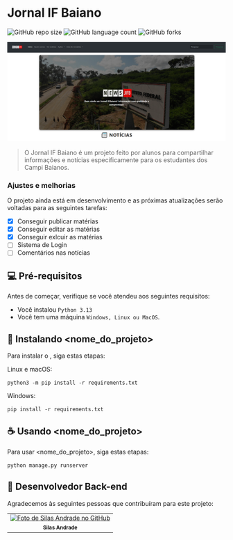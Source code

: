 # Jornal IF Baiano

![GitHub repo size](https://img.shields.io/github/repo-size/Ghs-d/JIFB?style=for-the-badge)
![GitHub language count](https://img.shields.io/github/languages/count/Ghs-d/JIFB?style=for-the-badge)
![GitHub forks](https://img.shields.io/github/forks/Ghs-d/JIFB?style=for-the-badge)

<img src="static/JIFB/exemplo_site.png" alt="Exemplo imagem">

> O Jornal IF Baiano é um projeto feito por alunos para compartilhar informações e notícias especificamente para os estudantes dos Campi Baianos.

### Ajustes e melhorias

O projeto ainda está em desenvolvimento e as próximas atualizações serão voltadas para as seguintes tarefas:

- [x] Conseguir publicar matérias
- [x] Conseguir editar as matérias
- [x] Conseguir exlcuir as matérias
- [ ] Sistema de Login
- [ ] Comentários nas notícias

## 💻 Pré-requisitos

Antes de começar, verifique se você atendeu aos seguintes requisitos:

- Você instalou `Python 3.13`
- Você tem uma máquina `Windows, Linux ou MacOS`.

## 🚀 Instalando <nome_do_projeto>

Para instalar o <JIFB>, siga estas etapas:

Linux e macOS:

```
python3 -m pip install -r requirements.txt
```

Windows:

```
pip install -r requirements.txt
```

## ☕ Usando <nome_do_projeto>

Para usar <nome_do_projeto>, siga estas etapas:

```
python manage.py runserver
```


## 🤝 Desenvolvedor Back-end

Agradecemos às seguintes pessoas que contribuíram para este projeto:

<table>
  <tr>
    <td align="center">
      <a href="https://github.com/SilasAndradev" title="Desenvolvedor Back-end">
        <img src="https://avatars.githubusercontent.com/u/177932208" width="100px;" alt="Foto de Silas Andrade no GitHub"/><br>
        <sub>
          <b>Silas Andrade</b>
        </sub>
      </a>
    </td>
  </tr>
</table>
